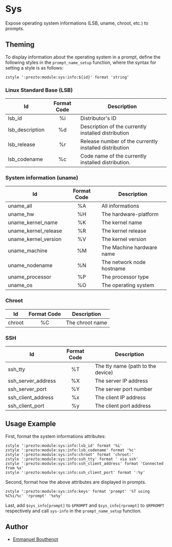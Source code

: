 Sys
===

Expose operating system informations (LSB, uname, chroot, etc.) to prompts.

Theming
-------

To display information about the operating system in a prompt, define the
following styles in the `prompt_name_setup` function, where the syntax for
setting a style is as follows:

    zstyle ':prezto:module:sys:info:${id}' format 'string'

### Linux Standard Base (LSB)

| Id               | Format Code | Description
| ---------------- | :---------: | ---------------------------------------------------
| lsb\_id          |     %i      | Distributor's ID
| lsb\_description |     %d      | Description of the currently installed distribution
| lsb\_release     |     %r      | Release number of the currently installed distribution
| lsb\_codename    |     %c      | Code name of the currently installed distribution.

### System information (uname)

| Id                     | Format Code | Description
| ---------------------- | :---------: | ---------------------------------------------------
| uname\_all             |     %A      | All informations
| uname\_hw              |     %H      | The hardware-platform
| uname\_kernel\_name    |     %K      | The kernel name
| uname\_kernel\_release |     %R      | The kernel release
| uname\_kernel\_version |     %V      | The kernel version
| uname\_machine         |     %M      | The Machine hardware name
| uname\_nodename        |     %N      | The network node hostname
| uname\_processor       |     %P      | The processor type
| uname\_os              |     %O      | The operating system

### Chroot

| Id        | Format Code | Description
| --------- | :---------: | ---------------------------------------------------
| chroot    |     %C      | The chroot name

### SSH

| Id                   | Format Code | Description
| -------------------- | :---------: | -----------------------------------------
| ssh\_tty             |      %T     | The tty name (path to the device)
| ssh\_server\_address |      %X     | The server IP address
| ssh\_server\_port    |      %Y     | The server port number
| ssh\_client\_address |      %x     | The client IP address
| ssh\_client\_port    |      %y     | The client port address

Usage Example
-------------

First, format the system informations attributes:

    zstyle ':prezto:module:sys:info:lsb_id' format '%i'
    zstyle ':prezto:module:sys:info:lsb_codename' format '%c'
    zstyle ':prezto:module:sys:info:chroot' format 'chroot:'
    zstyle ':prezto:module:sys:info:ssh_tty' format ' via ssh'
    zstyle ':prezto:module:sys:info:ssh_client_address' format 'Connected from %x'
    zstyle ':prezto:module:sys:info:ssh_client_port' format ':%y'

Second, format how the above attributes are displayed in prompts.

    zstyle ':prezto:module:sys:info:keys' format 'prompt' '%T using %C%i/%c' 'rprompt' '%x%y'

Last, add `$sys_info[prompt]` to `$PROMPT` and `$sys_info[rprompt]` to
`$RPROMPT` respectively and call `sys-info` in the `prompt_name_setup`
function.

Author
------

  - [Emmanuel Bouthenot](https://github.com/k0lter)
